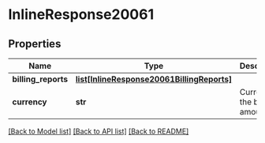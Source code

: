 # InlineResponse20061

## Properties
Name | Type | Description | Notes
------------ | ------------- | ------------- | -------------
**billing_reports** | [**list[InlineResponse20061BillingReports]**](InlineResponse20061BillingReports.md) |  | [optional] 
**currency** | **str** | Currency of the billed amount. | [optional] 

[[Back to Model list]](../README.md#documentation-for-models) [[Back to API list]](../README.md#documentation-for-api-endpoints) [[Back to README]](../README.md)

